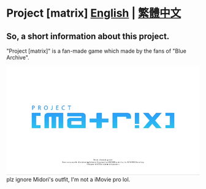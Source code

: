 # Project [matrix]  [English](README.md) | [繁體中文](README-zh_TW.md)

## So, a short information about this project.

"Project [matrix]" is a fan-made game which made by the fans of "Blue Archive".

![image](dotgithub-title.gif)
plz ignore Midori's outfit, I'm not a iMovie pro lol.

